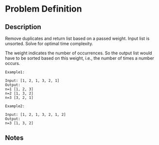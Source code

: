 # Problem Definition

## Description

Remove duplicates and return list based on a passed weight. Input list is unsorted. Solve for optimal time complexity.

The weight indicates the number of occurrences. So the output list would have to be sorted based on this weight, i.e., the number of times a number occurs.

```text
Example1:

Input: [1, 2, 1, 3, 2, 1]
Output:
n=1 [1, 2, 3]
n=2 [1, 3, 2]
n=3 [3, 2, 1]
```

```text
Example2:

Input: [1, 2, 1, 3, 2, 1, 2]
Output:
n=3 [1, 3, 2]
```

## Notes